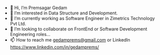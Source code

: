 - 👋 Hi, I’m Premsagar Gedam
- 👀 I’m interested in Data Structure and Development.
- 🌱 I’m currently working as Software Engineer in Zimetrics Technology Pvt Ltd. 
- 💞️ I’m looking to collaborate on FrontEnd or Software Development Engineering roles...
- 📫 How to reach me gedamprems@gmail.com or LinkedIn https://www.linkedin.com/in/gedamprems/

<!---
gedaprems/gedaprems is a ✨ special ✨ repository because its `README.md` (this file) appears on your GitHub profile.
You can click the Preview link to take a look at your changes.
--->
